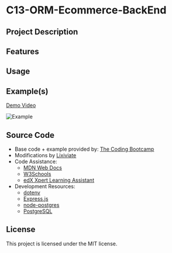 # C13-ORM-Ecommerce-BackEnd

## Project Description

## Features

## Usage

## Example(s)

[Demo Video]()

![Example]()

## Source Code

- Base code + example provided by: [The Coding Bootcamp](https://github.com/coding-boot-camp/bookish-sniffle)
- Modifications by [Lixiviate](https://github.com/Lixiviate)
- Code Assistance:
  - [MDN Web Docs](https://developer.mozilla.org/en-US/)
  - [W3Schools](https://www.w3schools.com/)
  - [edX Xpert Learning Assistant](https://www.edx.org/)
- Development Resources:
  - [dotenv](https://www.npmjs.com/package/dotenv)
  - [Express.js](https://www.npmjs.com/package/express)
  - [node-postgres](https://www.npmjs.com/package/pg)
  - [PostgreSQL](https://www.postgresql.org/)

## License

This project is licensed under the MIT license.

